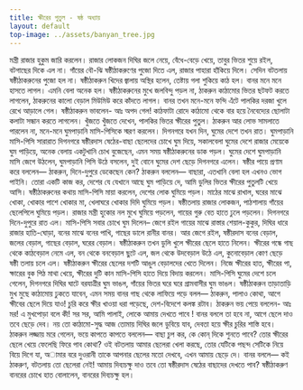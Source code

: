 ```yaml
---
title: ক্ষীরের পুতুল - ষষ্ঠ অধ্যায়
layout: default
top-image: ../assets/banyan_tree.jpg
---
```

  মন্ত্রী রাজার হুকুম জারি করলেন। রাজার লােকজন দিঘির জলে নেয়ে, বেঁধে-বেড়ে খেয়ে, তাবুর ভিতর শুয়ে রইল, বটগাছের দিকে এল না। গাঁয়ের বৌ-ঝি ষষ্ঠীঠাকরুণের পুজো দিতে এল, রাজার পাহারা হাঁকিয়ে দিলে।
  সেদিন বটতলায় ষষ্ঠীঠাকরুনের পুজো হল না। ষষ্ঠীঠাকরুন খিদের জ্বালায় অস্থির হলেন, তেষ্টায় গলা শুকিয়ে কাঠ হল। বানর মনে মনে হাসতে লাগল।
  এমনি বেলা অনেক হল। ষষ্ঠীঠাকরুনের মুখে জলবিন্দু পড়ল না, ঠাকরুন কাঠামাের ভিতর ছটফট করতে লাগলেন, ঠাকরুনের কালাে বেড়াল মিউমিউ করে কাঁদতে লাগল। বানর তখন মনে-মনে ফন্দি এঁটে পালকির দরজা খুলে রেখে আড়ালে গেল।
  ষষ্ঠীঠাকরুন ভাবলেন- আঃ অপদ গেল! কাঠফাটা রোদে কাঠামাে থেকে বার হয়ে নৈবেদ্যের ছােলাটা কলাটা সন্ধান করতে লাগলেন। খুঁজতে খুঁজতে দেখেন, পালকির ভিতর ক্ষীরের পুতুল। ঠাকরুন আর লোভ সামলাতে পারলেন না, মনে-মনে ঘুমপাড়ানি মাসি-পিসিকে স্মরণ করলেন।
  দিগনগরে যখন দিন, ঘুমের দেশে তখন রাত। ঘুমপাড়ানি মাসি-পিসি সারারাত দিগনগরে ষষ্ঠীরদাস ষেঠের-বাছা ছেলেদের চোখে ঘুম দিয়ে, সকালবেলা ঘুমের দেশে রাজার মেয়েকে ঘুম পাড়িয়ে, অনেক বেলায় একটুখানি চোখ বুজেছেন, এমন সময় ষষ্ঠীঠাকরুনের ডাক পড়ল। ঘুমের দেশে ঘুমপাড়ানি মাসি জেগে উঠলেন, ঘুমপাড়ানি পিসি উঠে বসলেন, দুই বােনে ঘুমের দেশ ছেড়ে দিগনগরে এলেন। ষষ্ঠীর পায়ে প্রণাম করে বললেন— ঠাকরুন, দিনে-দুপুরে ডেকেছেন কেন?
  ঠাকরুন বললেন— বাছারা, এতখানি বেলা হল এখনও ভােগ পাইনি। তোরা একটি কাজ কর, দেশের যে যেখানে আছে ঘুম পাড়িয়ে দে, আমি ডুলির ভিতর ক্ষীরের পুতুলটি খেয়ে আসি।
  ষষ্ঠীঠাকরুনের কথায় মাসি-পিসি মায়া করলেন, দেশের লােক ঘুমিয়ে পড়ল। মাঠের মাঝে রাখাল, ঘরের মাঝে খোকা, খােকার পাশে খােকার মা, খেলাঘরে খােকার দিদি ঘুমিয়ে পড়ল। ষষ্ঠীতলায় রাজার লােকজন, পাঠশালায় গাঁয়ের ছেলেপিলে ঘুমিয়ে পড়ল। রাজার মন্ত্রী হুকোর নল মুখে ঘুমিয়ে পড়লেন, গায়ের গুরু বেত হাতে ঢুলে পড়লেন। দিগনগরে দিনে-দুপুরে রাত এল। মাসি-পিসি সবার চোখে ঘুম দিলেন– জেগে রইল গায়ের মাঝে রাস্তার শেয়াল-কুকুর, দিঘির ধারে রাজার হাতি-ঘােড়া, বনের মাঝে বনের পাখি, গাছের ডালে রানীর বানর। আর জেগে রইল, ষষ্ঠীরদাস বনের বেড়াল, জলের বেড়াল, গাছের বেড়াল, ঘরের বেড়াল। ষষ্ঠীঠাকরুন তখন ডুলি খুলে ক্ষীরের ছেলে হাতে নিলেন। ক্ষীরের গন্ধে গাছ থেকে কাঠবেড়াল নেমে এল, বন থেকে বনবেড়াল ছুটে এল, জল থেকে উদবেড়াল উঠে এল, কুনােবেড়াল কোণ ছেড়ে ষষ্ঠী তলায় চলে এল। ষষ্ঠীঠাকরুন ক্ষীরের ছেলের দশটি আঙুল বেড়ালদের খেতে দিলেন। নিজে ক্ষীরের হাত, ক্ষীরের পা, ক্ষারের বুক পিঠ মাথা খেয়ে, ক্ষীরের দুটি কান মাসি-পিসি হাতে দিয়ে বিদায় করলেন।
  মাসি-পিসি ঘুমের দেশে চলে গেলেন, দিগনগরে দিঘির ঘাটে বরযাত্রীর ঘুম ভাঙল, গাঁয়ের ভিতর ঘরে ঘরে গ্রামবাসীর ঘুম ভাঙল। ষষ্ঠীঠাকরুন তাড়াতাড়ি মুখ মুছে কাঠামােয় ঢুকতে যাবেন, এমন সময় বানর গাছ থেকে লাফিয়ে পড়ে বলল— ঠাকরুন, পালাও কোথা, আগে ক্ষীবের ছেলে দিয়ে যাও! চুরি করে ক্ষীর খাওয়া ধরা পড়েছে, দেশ-বিদেশে কলঙ্ক রটাব।
  ঠাকরুন ভয় পেয়ে বললেন- আঃ মর! এ মুখপােড়া বলে কী! সর সর, আমি পালাই, লােকে আমায় দেখতে পাবে ! বানর বললে তা হবে না, আগে ছেলে দাও তবে ছেড়ে দেব। নয় তো কাঠামো-সুদ্ধ আজ তােমায় দিঘির জলে ডুবিয়ে যাব, দেবতা হয়ে ক্ষীর চুরির শাস্তি হবে।
  ঠাকরুন লজ্জায় মরে গেলেন, ভয়ে কাপতে কাপতে বললেন— বাছা চুপ কর, কে কোন্ দিকে শুনতে পাবে? তাের ক্ষীরের ছেলে খেয়ে ফেলেছি ফিরে পাব কোথা? ওই বটতলায় আমার ছেলেরা খেলা করছে, তাের যেটিকে পছন্দ সেটিকে নিয়ে বিয়ে দিগে যা, অামার বরে দুওরানী তাকে আপনার ছেলের মতাে দেখবে, এখন আমায় ছেড়ে দে।
  বানর বললে— কই ঠাকরুণ, বটতলায় তাে ছেলেরা নেই! আমায় দিব্যচক্ষু দাও তবে তাে ষষ্ঠীরদাস ষেঠের বাছাদের দেখতে পাব? ষষ্ঠীঠাকরুণ বানরের চোখে হাত বােলালেন, বানরের দিব্যচক্ষু হল।

